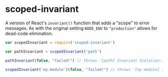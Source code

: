 
scoped-invariant
====================

A version of React's `invariant()` function that adds a "scope" to error messages. As with the original setting `NODE_ENV` to `"production"` allows for dead-code elimination.

```js
var scopedInvariant = require('scoped-invariant')

var pathInvariant = scopedInvariant('path')

pathInvariant(false, "failed!") // throws '[path] Invariant Violation: failed!'

scopedInvariant('my-module')(false, "failed!") // throws '[my-module] Invariant Violation: failed!'
```